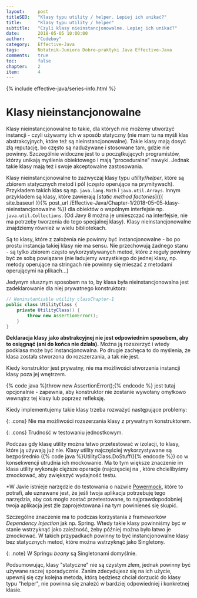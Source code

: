 ```yaml
---
layout:     post
titleSEO:   "Klasy typu utility / helper. Lepiej ich unikać?"
title:      "Klasy typu utility / helper"
subtitle:   "Czyli klasy nieinstancjonowalne. Lepiej ich unikać?"
date:       2018-05-05 10:00:00
author:     "Codeboy"
category:   Effective-Java
tags:       Notatnik-Juniora Dobre-praktyki Java Effective-Java
comments:   true
toc:        false
chapter:    2
item:       4
---
```


{% include effective-java/series-info.html %}

# Klasy nieinstancjonowalne

Klasy nieinstancjonowalne to takie, dla których nie możemy utworzyć instancji - czyli używamy ich w sposób statyczny (nie mam tu na myśli klas abstrakcyjnych, które też są nieinstancjonowalne). Takie klasy mają dosyć złą reputację, bo często są nadużywane i stosowane tam, gdzie nie powinny. Szczególnie widoczne jest to u początkujących programistów, którzy unikają myślenia obiektowego i mają "proceduralne" nawyki. Jednak takie klasy mają też i swoje akceptowalne zastosowania.

Klasy nieinstancjonowalne to zazwyczaj klasy typu *utility*/*helper*, które są zbiorem statycznych metod i pól (często operujące na prymitywach). Przykładem takich klas są np. `java.lang.Math` i `java.util.Arrays`. Innym przykładem są klasy, które zawierają [*static method factories*]({{ site.baseurl }}{% post_url /Effective-Java/Chapter-1/2018-05-05-klasy-nieinstancjonowalne %}) dla obiektów o wspólnym interfejsie np. `java.util.Collections`. (Od Javy 8 można je umieszczać na interfejsie, nie ma potrzeby tworzenia do tego specjalnej klasy). Klasy nieinstancjonowalne znajdziemy również w wielu bibliotekach.

Są to klasy, które z założenia nie powinny być instancjonowalne - bo po prostu instancja takiej klasy nie ma sensu. Nie przechowują żadnego stanu - są tylko zbiorem często wykorzystywanych metod, które z reguły powinny być ze sobą powiązane (nie ładujemy wszystkiego do jednej klasy, np. metody operujące na stringach nie powinny się mieszać z metodami operującymi na plikach...)

Jedynym słusznym sposobem na to, by klasa była nieinstancjonowalna jest zadeklarowanie dla niej prywatnego konstruktora:

```java
// Noninstantiable utility classChapter-1
public class UtilityClass {
    private UtilityClass() {
        throw new AssertionError();
    }
}
```

**Deklaracja klasy jako abstrakcyjnej nie jest odpowiednim sposobem, aby to osiągnąć (ani do końca nie działa).** Można ją rozszerzyć i wtedy podklasa może być instancjonowalna. Po drugie zachęca to do myślenia, że klasa została stworzona do rozszerzania, a tak nie jest.

Kiedy konstruktor jest prywatny, nie ma możliwości stworzenia instancji klasy poza jej wnętrzem.

{% code java %}throw new AssertionError();{% endcode %} jest tutaj opcjonalnie - zapewnia, aby konstruktor nie zostanie wywołany omyłkowo wewnątrz tej klasy lub poprzez refleksję.

Kiedy implementujemy takie klasy trzeba rozważyć następujące problemy:

{: .cons}
Nie ma możliwości rozszerzania klasy z prywatnym konstruktorem.

{: .cons}
Trudność w testowaniu jednostkowym.

Podczas gdy klasę utility można łatwo przetestować w izolacji, to klasy, które ją używają już nie. Klasy utility najczęściej wykorzystywane są bezpośrednio ({% code java %}UtilityClass.DoStuff(){% endcode %}) co w konsekwencji utrudnia ich mockowanie. Ma to tym większe znaczenie im klasa utility wykonuje cięższe operacje (najczęsciej na , które chcielibyśmy zmockować, aby zwiększyć wydajność testu.

*W Javie istnieje narzędzie do testowania o nazwie [Powermock](https://github.com/powermock/powermock), które to potrafi, ale uznawane jest, że jeśli twoja aplikacja potrzebuję tego narzędzia, aby coś mogło zostać przetestowane, to najprawdopodobniej twoja aplikacja jest źle zaprojektowana i na tym powinieneś się skupić.

Szczególne znaczenie ma to podczas korzystania z frameworków *Dependency Injection* jak np. Spring. Wtedy takie klasy powinniśmy być w stanie wstrzyknąć jako zależność, żeby później można było łatwo je zmockować. W takich przypadkach powinny to być instancjonowalne klasy bez statycznych metod, które można wstrzyknąć jako Singletony.

{: .note}
W Springu *beany* są Singletonami domyślnie.

Podsumowując, klasy "statyczne" nie są czystym złem, jednak powinny być używane raczej sporadycznie. Zanim zdecydujesz się na ich użycie, upewnij się czy kolejna metoda, którą będziesz chciał dorzucić do klasy typu "helper", nie powinna się znaleźć w bardziej odpowiedniej i konkretnej klasie.

